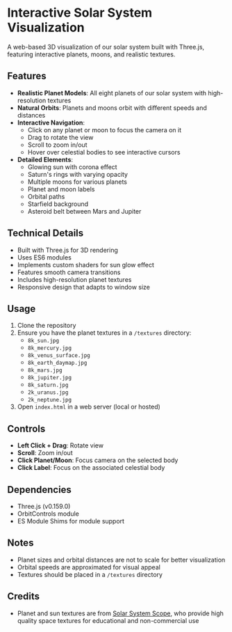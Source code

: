 # Interactive Solar System Visualization

A web-based 3D visualization of our solar system built with Three.js, featuring interactive planets, moons, and realistic textures.

## Features

- **Realistic Planet Models**: All eight planets of our solar system with high-resolution textures
- **Natural Orbits**: Planets and moons orbit with different speeds and distances
- **Interactive Navigation**: 
  - Click on any planet or moon to focus the camera on it
  - Drag to rotate the view
  - Scroll to zoom in/out
  - Hover over celestial bodies to see interactive cursors
- **Detailed Elements**:
  - Glowing sun with corona effect
  - Saturn's rings with varying opacity
  - Multiple moons for various planets
  - Planet and moon labels
  - Orbital paths
  - Starfield background
  - Asteroid belt between Mars and Jupiter

## Technical Details

- Built with Three.js for 3D rendering
- Uses ES6 modules
- Implements custom shaders for sun glow effect
- Features smooth camera transitions
- Includes high-resolution planet textures
- Responsive design that adapts to window size

## Usage

1. Clone the repository
2. Ensure you have the planet textures in a `/textures` directory:
   - `8k_sun.jpg`
   - `8k_mercury.jpg`
   - `8k_venus_surface.jpg`
   - `8k_earth_daymap.jpg`
   - `8k_mars.jpg`
   - `8k_jupiter.jpg`
   - `8k_saturn.jpg`
   - `2k_uranus.jpg`
   - `2k_neptune.jpg`
3. Open `index.html` in a web server (local or hosted)

## Controls

- **Left Click + Drag**: Rotate view
- **Scroll**: Zoom in/out
- **Click Planet/Moon**: Focus camera on the selected body
- **Click Label**: Focus on the associated celestial body

## Dependencies

- Three.js (v0.159.0)
- OrbitControls module
- ES Module Shims for module support

## Notes

- Planet sizes and orbital distances are not to scale for better visualization
- Orbital speeds are approximated for visual appeal
- Textures should be placed in a `/textures` directory 

## Credits

- Planet and sun textures are from [Solar System Scope](https://www.solarsystemscope.com/textures/), who provide high quality space textures for educational and non-commercial use 